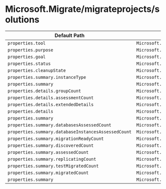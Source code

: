 # Microsoft.Migrate/migrateprojects/solutions

| Default Path | Alias |
|---|---|
| `properties.tool` | `Microsoft.Migrate/migrateprojects/solutions/tool` |
| `properties.purpose` | `Microsoft.Migrate/migrateprojects/solutions/purpose` |
| `properties.goal` | `Microsoft.Migrate/migrateprojects/solutions/goal` |
| `properties.status` | `Microsoft.Migrate/migrateprojects/solutions/status` |
| `properties.cleanupState` | `Microsoft.Migrate/migrateprojects/solutions/cleanupState` |
| `properties.summary.instanceType` | `Microsoft.Migrate/migrateprojects/solutions/summary.instanceType` |
| `properties.summary` | `Microsoft.Migrate/migrateprojects/solutions/summary` |
| `properties.details.groupCount` | `Microsoft.Migrate/migrateprojects/solutions/details.groupCount` |
| `properties.details.assessmentCount` | `Microsoft.Migrate/migrateprojects/solutions/details.assessmentCount` |
| `properties.details.extendedDetails` | `Microsoft.Migrate/migrateprojects/solutions/details.extendedDetails` |
| `properties.details` | `Microsoft.Migrate/migrateprojects/solutions/details` |
| `properties.summary` | `Microsoft.Migrate/migrateProjects/solutions/summary.Databases` |
| `properties.summary.databasesAssessedCount` | `Microsoft.Migrate/migrateProjects/solutions/summary.Databases.databasesAssessedCount` |
| `properties.summary.databaseInstancesAssessedCount` | `Microsoft.Migrate/migrateProjects/solutions/summary.Databases.databaseInstancesAssessedCount` |
| `properties.summary.migrationReadyCount` | `Microsoft.Migrate/migrateProjects/solutions/summary.Databases.migrationReadyCount` |
| `properties.summary.discoveredCount` | `Microsoft.Migrate/migrateProjects/solutions/summary.Servers.discoveredCount` |
| `properties.summary.assessedCount` | `Microsoft.Migrate/migrateProjects/solutions/summary.Servers.assessedCount` |
| `properties.summary.replicatingCount` | `Microsoft.Migrate/migrateProjects/solutions/summary.Servers.replicatingCount` |
| `properties.summary.testMigratedCount` | `Microsoft.Migrate/migrateProjects/solutions/summary.Servers.testMigratedCount` |
| `properties.summary.migratedCount` | `Microsoft.Migrate/migrateProjects/solutions/summary.Servers.migratedCount` |
| `properties.summary` | `Microsoft.Migrate/migrateProjects/solutions/summary.Servers` |


